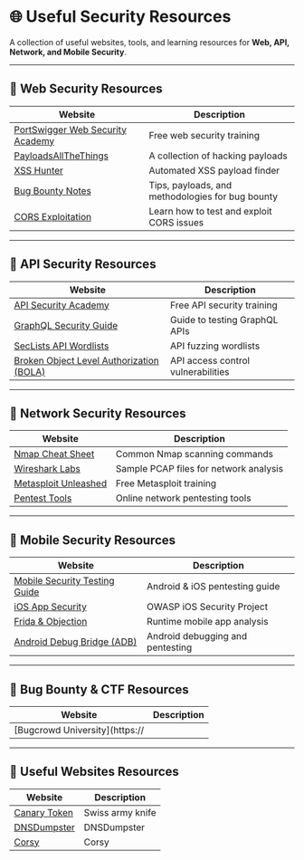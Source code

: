 # 🌐 Useful Security Resources  

A collection of useful websites, tools, and learning resources for **Web, API, Network, and Mobile Security**.  

---

## 🔹 **Web Security Resources**  
| Website | Description |
|---------|------------|
| [PortSwigger Web Security Academy](https://portswigger.net/web-security) | Free web security training |
| [PayloadsAllTheThings](https://github.com/swisskyrepo/PayloadsAllTheThings) | A collection of hacking payloads |
| [XSS Hunter](https://xsshunter.com/) | Automated XSS payload finder |
| [Bug Bounty Notes](https://www.bugbountynotes.com/) | Tips, payloads, and methodologies for bug bounty |
| [CORS Exploitation](https://portswigger.net/web-security/cors) | Learn how to test and exploit CORS issues |

---

## 🔹 **API Security Resources**  
| Website | Description |
|---------|------------|
| [API Security Academy](https://portswigger.net/web-security/api-security) | Free API security training |
| [GraphQL Security Guide](https://lab.wallarm.com/graphql-security-complete-guide/) | Guide to testing GraphQL APIs |
| [SecLists API Wordlists](https://github.com/danielmiessler/SecLists) | API fuzzing wordlists |
| [Broken Object Level Authorization (BOLA)](https://portswigger.net/web-security/access-control/bolas) | API access control vulnerabilities |

---

## 🔹 **Network Security Resources**  
| Website | Description |
|---------|------------|
| [Nmap Cheat Sheet](https://highon.coffee/blog/nmap-cheat-sheet/) | Common Nmap scanning commands |
| [Wireshark Labs](https://wiki.wireshark.org/SampleCaptures) | Sample PCAP files for network analysis |
| [Metasploit Unleashed](https://www.offensive-security.com/metasploit-unleashed/) | Free Metasploit training |
| [Pentest Tools](https://pentest-tools.com/) | Online network pentesting tools |

---

## 🔹 **Mobile Security Resources**  
| Website | Description |
|---------|------------|
| [Mobile Security Testing Guide](https://mobile-security.gitbook.io/mobile-security-testing-guide/) | Android & iOS pentesting guide |
| [iOS App Security](https://owasp.org/www-project-ios-security/) | OWASP iOS Security Project |
| [Frida & Objection](https://github.com/nowsecure/objection) | Runtime mobile app analysis |
| [Android Debug Bridge (ADB)](https://developer.android.com/studio/command-line/adb) | Android debugging and pentesting |

---

## 🔹 **Bug Bounty & CTF Resources**  
| Website | Description |
|---------|------------|
| [Bugcrowd University](https://

---

## 🔹 **Useful Websites Resources**  
| Website | Description |
|---------|------------|
| [Canary Token](https://canarytokens.org/nest/) | Swiss army knife |
| [DNSDumpster](https://dnsdumpster.com/) | DNSDumpster |
| [Corsy](https://github.com/s0md3v/Corsy#)| Corsy|
